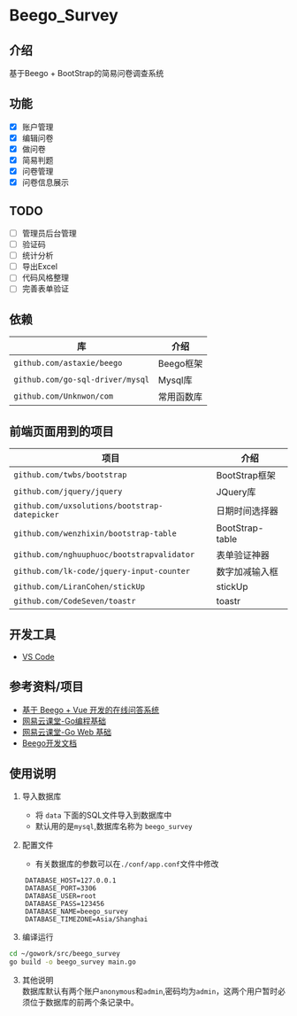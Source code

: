 # Beego_Survey

## 介绍

基于Beego + BootStrap的简易问卷调查系统

## 功能

+ [x] 账户管理
+ [x] 编辑问卷
+ [x] 做问卷
+ [x] 简易判题
+ [x] 问卷管理
+ [x] 问卷信息展示

## TODO

+ [ ] 管理员后台管理
+ [ ] 验证码
+ [ ] 统计分析
+ [ ] 导出Excel
+ [ ] 代码风格整理
+ [ ] 完善表单验证

## 依赖

| 库 | 介绍 |
| --- | --- |
| `github.com/astaxie/beego` | Beego框架 |
| `github.com/go-sql-driver/mysql` | Mysql库 |
| `github.com/Unknwon/com`|常用函数库|

## 前端页面用到的项目

|项目 | 介绍 |
| --- | --- |
|`github.com/twbs/bootstrap`|BootStrap框架|
|`github.com/jquery/jquery`|JQuery库|
|`github.com/uxsolutions/bootstrap-datepicker`|日期时间选择器|
|`github.com/wenzhixin/bootstrap-table`|BootStrap-table|
|`github.com/nghuuphuoc/bootstrapvalidator`|表单验证神器|
|`github.com/lk-code/jquery-input-counter`|数字加减输入框|
|`github.com/LiranCohen/stickUp`|stickUp|
|`github.com/CodeSeven/toastr`|toastr|

## 开发工具

* [VS Code](https://code.visualstudio.com/)

## 参考资料/项目

* [基于 Beego + Vue 开发的在线问答系统](https://github.com/Qsnh/goa)
* [网易云课堂-Go编程基础](https://study.163.com/course/courseMain.htm?courseId=306002)
* [网易云课堂-Go Web 基础](https://study.163.com/course/courseMain.htm?courseId=328001)
* [Beego开发文档](https://beego.me/docs/intro/)

## 使用说明

1. 导入数据库
    * 将 `data` 下面的SQL文件导入到数据库中
    * 默认用的是`mysql`,数据库名称为 `beego_survey`

2. 配置文件
    * 有关数据库的参数可以在`./conf/app.conf`文件中修改

``` 
    DATABASE_HOST=127.0.0.1
    DATABASE_PORT=3306
    DATABASE_USER=root
    DATABASE_PASS=123456
    DATABASE_NAME=beego_survey
    DATABASE_TIMEZONE=Asia/Shanghai
```

3. 编译运行

```bash
cd ~/gowork/src/beego_survey
go build -o beego_survey main.go
```
3. 其他说明       
数据库默认有两个账户`anonymous`和`admin`,密码均为`admin`，这两个用户暂时必须位于数据库的前两个条记录中。
